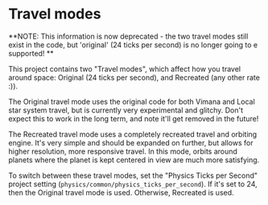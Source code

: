 # Travel modes

**NOTE: This information is now deprecated - the two travel modes still exist in the code, but 'original' (24 ticks per second) is no longer going to e supported! **

This project contains two "Travel modes", which affect how you travel around space: Original (24 ticks per second), and Recreated (any other rate :)).

The Original travel mode uses the original code for both Vimana and Local star system travel, but is currently very experimental and glitchy. Don't expect this to work in the long term, and note it'll get removed in the future!

The Recreated travel mode uses a completely recreated travel and orbiting engine. It's very simple and should be expanded on further, but allows for higher resolution, more responsive travel. In this mode, orbits around planets where the planet is kept centered in view are much more satisfying.

To switch between these travel modes, set the "Physics Ticks per Second" project setting (`physics/common/physics_ticks_per_second`). If it's set to 24, then the Original travel mode is used. Otherwise, Recreated is used.
